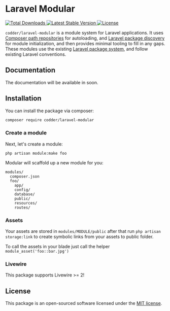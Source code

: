 # Laravel Modular

<a href="https://packagist.org/packages/codder/laravel-modular"><img src="https://img.shields.io/packagist/v/codder/laravel-modular.svg?style=flat-square" alt="Total Downloads">
</a>
<a href="https://packagist.org/packages/codder/laravel-modular"><img src="https://img.shields.io/packagist/dt/codder/laravel-modular.svg?style=flat-square" alt="Latest Stable Version">
</a>
<a href="https://opensource.org/licenses/MIT"><img src="https://img.shields.io/packagist/l/laravel/framework" alt="License"></a>

`codder/laravel-modular` is a module system for Laravel applications. It uses
[Composer path repositories](https://getcomposer.org/doc/05-repositories.md#path) for autoloading, and [Laravel package discovery](https://laravel.com/docs/7.x/packages#package-discovery) for module initialization, and then provides minimal tooling to fill in any gaps. These modules use the existing 
[Laravel package system](https://laravel.com/docs/7.x/packages), and follow existing Laravel
conventions.

## Documentation
The documentation will be available in soon.

## Installation

You can install the package via composer:

```bash
composer require codder/laravel-modular
```

### Create a module

Next, let's create a module:

```shell script
php artisan module:make foo 
```

Modular will scaffold up a new module for you:

```
modules/
  composer.json
  foo/
    app/
    config/
    database/
    public/
    resources/
    routes/
```

### Assets
Your assets are stored in ```modules/MODULE/public``` after that run ```php artisan storage:link``` to create symbolic links from your assets to public folder.

To call the assets in your blade just call the helper ```module_asset('foo::bar.jpg')```

### Livewire
This package supports Livewire >= 2!

## License

This package is an open-sourced software licensed under the [MIT license](https://opensource.org/licenses/MIT).
